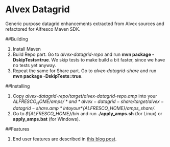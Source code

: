 Alvex Datagrid
==============

Generic purpose datagrid enhancements extracted from Alvex sources and refactored for Alfresco Maven SDK.

##Building
1. Install Maven
2. Build Repo part. Go to *alvex-datagrid-repo* and run **mvn package -DskipTests=true**. We skip tests to make build a bit faster, since we have no tests yet anyway.
3. Repeat the same for Share part. Go to *alvex-datagrid-share* and run **mvn package -DskipTests=true**.

##Installing
1. Copy *alvex-datagrid-repo/target/alvex-datagrid-repo.amp* into your *${ALFRESCO_HOME}/amps/* and *alvex-datagrid-share/target/alvex-datagrid-share.amp* into your *${ALFRESCO_HOME}/amps_share/*.
2. Go to *${ALFRESCO_HOME}/bin* and run **./apply_amps.sh** (for Linux) or **apply_amps.bat** (for Windows).

##Features
1. End user features are described in [this blog post](http://blog.itdhq.com/post/86483480150/2014-05-22-alvex-datagrid-end-user-features).
